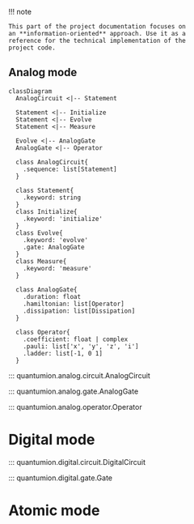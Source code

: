 !!! note

    This part of the project documentation focuses on
    an **information-oriented** approach. Use it as a
    reference for the technical implementation of the
    project code.

## Analog mode

``` mermaid
classDiagram
  AnalogCircuit <|-- Statement
  
  Statement <|-- Initialize
  Statement <|-- Evolve
  Statement <|-- Measure
  
  Evolve <|-- AnalogGate
  AnalogGate <|-- Operator

  class AnalogCircuit{
    .sequence: list[Statement]
  }
  
  class Statement{
    .keyword: string
  }
  class Initialize{
    .keyword: 'initialize'
  }
  class Evolve{
    .keyword: 'evolve'
    .gate: AnalogGate
  }
  class Measure{
    .keyword: 'measure'
  }
  
  class AnalogGate{
    .duration: float
    .hamiltonian: list[Operator]
    .dissipation: list[Dissipation]
  }
  
  class Operator{
    .coefficient: float | complex
    .pauli: list['x', 'y', 'z', 'i']
    .ladder: list[-1, 0 1]
  }
```

::: quantumion.analog.circuit.AnalogCircuit

::: quantumion.analog.gate.AnalogGate

::: quantumion.analog.operator.Operator


# Digital mode
::: quantumion.digital.circuit.DigitalCircuit

::: quantumion.digital.gate.Gate


# Atomic mode
